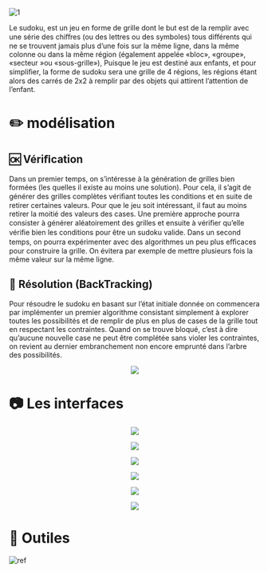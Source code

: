 ![1](https://user-images.githubusercontent.com/51321011/59166200-3aeb5f00-8b27-11e9-9beb-6ec87afc2e47.png)

Le sudoku, est un jeu en forme de grille dont le but est de la remplir avec une série des chiﬀres (ou des lettres ou des symboles) 
tous diﬀérents qui ne se trouvent jamais plus d’une  fois sur la même ligne, dans la même colonne ou dans la même région 
(également appelée «bloc», «groupe», «secteur »ou «sous-grille»), Puisque le jeu est destiné aux enfants, et pour simpliﬁer, 
la forme de sudoku sera une grille de 4 régions, les régions étant alors des carrés de 2x2 à remplir par des objets qui attirent 
l’attention de l’enfant.

# :pencil2: modélisation

## :ok: Vériﬁcation

Dans un premier temps, on s’intéresse à la génération de grilles bien formées (les quelles il existe au moins une solution). 
Pour cela, il s’agit de générer des grilles complètes vériﬁant toutes les conditions et en suite de retirer certaines valeurs.
Pour que le jeu soit intéressant, il faut au moins retirer la moitié des valeurs des cases. Une première approche pourra consister à 
générer aléatoirement des grilles et ensuite à vériﬁer qu’elle vériﬁe  bien les conditions pour être un sudoku valide. Dans un second
 temps, on pourra expérimenter avec des algorithmes un peu plus eﬃcaces pour construire la grille. On évitera par exemple de mettre 
plusieurs fois la même valeur sur la même ligne.

## :repeat: Résolution (BackTracking)
Pour résoudre le sudoku en basant sur l’état initiale donnée on commencera par implémenter un premier algorithme consistant
simplement à explorer toutes les possibilités et de remplir de plus en plus de cases de la grille tout en respectant les contraintes.
Quand on se trouve bloqué, c’est à dire qu’aucune nouvelle case ne peut être complétée sans violer les contraintes, on revient au 
dernier embranchement non encore emprunté dans l’arbre des possibilités.
<p align="center">
  <img src="https://user-images.githubusercontent.com/51321011/59166392-7c7d0980-8b29-11e9-9411-3c8070f8e1fd.PNG">
</p>


# :camera: Les interfaces

<p align="center">
  <img src="https://user-images.githubusercontent.com/51321011/59166214-61a99580-8b27-11e9-857e-3ae6866e74a0.PNG">
</p>

<p align="center">
  <img src="https://user-images.githubusercontent.com/51321011/59166215-61a99580-8b27-11e9-9ce7-bd9e62ab92c4.PNG">
</p>

<p align="center">
  <img src="https://user-images.githubusercontent.com/51321011/59166216-61a99580-8b27-11e9-8352-7a409a22fa81.PNG">
</p>

<p align="center">
  <img src="https://user-images.githubusercontent.com/51321011/59166217-62422c00-8b27-11e9-9dcb-321242002aca.PNG">
</p>

<p align="center">
  <img src="https://user-images.githubusercontent.com/51321011/59166218-62422c00-8b27-11e9-8a2f-916e4798d1dc.PNG">
</p>

<p align="center">
  <img src="https://user-images.githubusercontent.com/51321011/59166219-62422c00-8b27-11e9-9a22-dcaf8217a69d.PNG">
</p>

# :wrench: Outiles


![ref](https://user-images.githubusercontent.com/51321011/59166629-e696ae00-8b2b-11e9-8895-01d71df200de.PNG)
